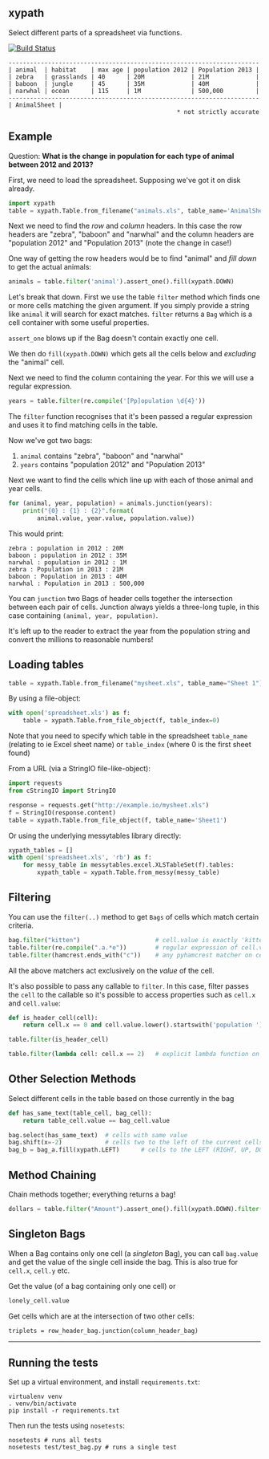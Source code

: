## xypath

Select different parts of a spreadsheet via functions.

[![Build Status](https://travis-ci.org/sensiblecodeio/xypath.png?branch=master)](https://travis-ci.org/sensiblecodeio/xypath)


```
----------------------------------------------------------------------
| animal  | habitat    | max age | population 2012 | Population 2013 |
| zebra   | grasslands | 40      | 20M             | 21M             |
| baboon  | jungle     | 45      | 35M             | 40M             |
| narwhal | ocean      | 115     | 1M              | 500,000         |
----------------------------------------------------------------------
| AnimalSheet |
                                               * not strictly accurate
```

## Example

Question: **What is the change in population for each type of animal between 2012 and 2013?**

First, we need to load the spreadsheet. Supposing we've got it on disk already.

```python
import xypath
table = xypath.Table.from_filename("animals.xls", table_name='AnimalSheet')
```

Next we need to find the *row* and *column* headers. In this case the row headers are "zebra", "baboon" and "narwhal" and the column headers are "population 2012" and "Population 2013" (note the change in case!)

One way of getting the row headers would be to find "animal" and *fill down* to get the actual animals:

```python
animals = table.filter('animal').assert_one().fill(xypath.DOWN)
```

Let's break that down. First we use the table ``filter`` method which finds one or more cells matching the given argument. If you simply provide a string like ``animal`` it will search for exact matches. ``filter`` returns a ``Bag`` which is a cell container with some useful properties.

``assert_one`` blows up if the Bag doesn't contain exactly one cell.

We then do ``fill(xypath.DOWN)`` which gets all the cells below and *excluding* the "animal" cell.

Next we need to find the column containing the year. For this we will use a regular expression.
```python
years = table.filter(re.compile('[Pp]opulation \d{4}'))
```

The ``filter`` function recognises that it's been passed a regular expression and uses it to find matching cells in the table.

Now we've got two bags:

1. ``animal`` contains "zebra", "baboon" and "narwhal"
2. ``years`` contains "population 2012" and "Population 2013"

Next we want to find the cells which line up with each of those animal and year cells.

```python
for (animal, year, population) = animals.junction(years):
    print("{0} : {1} : {2}".format(
        animal.value, year.value, population.value))
```

This would print:
```
zebra : population in 2012 : 20M
baboon : population in 2012 : 35M
narwhal : population in 2012 : 1M
zebra : Population in 2013 : 21M
baboon : Population in 2013 : 40M
narwhal : Population in 2013 : 500,000
```

You can ``junction`` two Bags of header cells together the intersection between each pair of cells. Junction always yields a three-long tuple, in this case containing ``(animal, year, population)``.

It's left up to the reader to extract the year from the population string and convert the millions to reasonable numbers!

## Loading tables

```python
table = xypath.Table.from_filename("mysheet.xls", table_name="Sheet 1")
```

By using a file-object:

```python
with open('spreadsheet.xls') as f:
    table = xypath.Table.from_file_object(f, table_index=0)
```

Note that you need to specify which table in the spreadsheet ``table_name`` (relating to ie Excel sheet name) or ``table_index`` (where 0 is the first sheet found)


From a URL (via a StringIO file-like-object):

```python
import requests
from cStringIO import StringIO

response = requests.get("http://example.io/mysheet.xls")
f = StringIO(response.content)
table = xypath.Table.from_file_object(f, table_name='Sheet1')
```


Or using the underlying messytables library directly:

```python
xypath_tables = []
with open('spreadsheet.xls', 'rb') as f:
    for messy_table in messytables.excel.XLSTableSet(f).tables:
        xypath_table = xypath.Table.from_messy(messy_table)
```

## Filtering

You can use the ``filter(..)`` method to get ``Bags`` of cells which match certain criteria.

```python
bag.filter("kitten")                     # cell.value is exactly 'kitten'
table.filter(re.compile(".a.*e"))        # regular expression of cell.value
table.filter(hamcrest.ends_with("c"))    # any pyhamcrest matcher on cell.value
```

All the above matchers act exclusively on the *value* of the cell.

It's also possible to pass any callable to ``filter``. In this case, filter passes the ``cell`` to the callable
so it's possible to access properties such as ``cell.x`` and ``cell.value``:

```python
def is_header_cell(cell):
    return cell.x == 0 and cell.value.lower().startswith('population ')

table.filter(is_header_cell)

table.filter(lambda cell: cell.x == 2)   # explicit lambda function on each cell
```

## Other Selection Methods

Select different cells in the table based on those currently in the bag
```python
def has_same_text(table_cell, bag_cell):
    return table_cell.value == bag_cell.value

bag.select(has_same_text)  # cells with same value
bag.shift(x=-2)            # cells two to the left of the current cells
bag_b = bag_a.fill(xypath.LEFT)      # cells to the LEFT (RIGHT, UP, DOWN, UP_RIGHT ...) excluding bag_a
```

## Method Chaining

Chain methods together; everything returns a bag!
```python
dollars = table.filter("Amount").assert_one().fill(xypath.DOWN).filter(re.search("$"))
```

## Singleton Bags

When a Bag contains only one cell (a *singleton* Bag), you can call ``bag.value`` and get the value of the single cell inside the bag. This is also true for ``cell.x``, ``cell.y`` etc.

Get the value (of a bag containing only one cell) or
```python
lonely_cell.value
```

Get cells which are at the intersection of two other cells:
```
triplets = row_header_bag.junction(column_header_bag)
```


------

## Running the tests

Set up a virtual environment, and install `requirements.txt`:

```shell
virtualenv venv
. venv/bin/activate
pip install -r requirements.txt
```

Then run the tests using `nosetests`:

```shell
nosetests # runs all tests
nosetests test/test_bag.py # runs a single test
```

